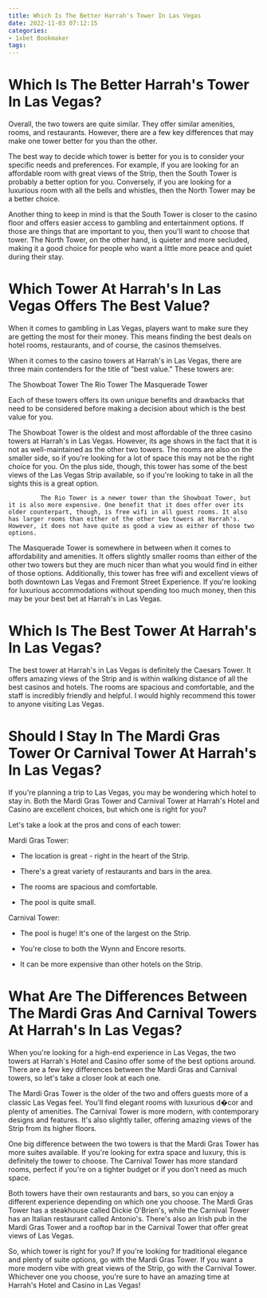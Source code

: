 ```yaml
---
title: Which Is The Better Harrah's Tower In Las Vegas
date: 2022-11-03 07:12:15
categories:
- 1xbet Bookmaker
tags:
---
```



#  Which Is The Better Harrah's Tower In Las Vegas?

Overall, the two towers are quite similar. They offer similar amenities, rooms, and restaurants. However, there are a few key differences that may make one tower better for you than the other.

The best way to decide which tower is better for you is to consider your specific needs and preferences. For example, if you are looking for an affordable room with great views of the Strip, then the South Tower is probably a better option for you. Conversely, if you are looking for a luxurious room with all the bells and whistles, then the North Tower may be a better choice.

Another thing to keep in mind is that the South Tower is closer to the casino floor and offers easier access to gambling and entertainment options. If those are things that are important to you, then you'll want to choose that tower. The North Tower, on the other hand, is quieter and more secluded, making it a good choice for people who want a little more peace and quiet during their stay.

#  Which Tower At Harrah's In Las Vegas Offers The Best Value?

When it comes to gambling in Las Vegas, players want to make sure they are getting the most for their money. This means finding the best deals on hotel rooms, restaurants, and of course, the casinos themselves.

When it comes to the casino towers at Harrah's in Las Vegas, there are three main contenders for the title of "best value." These towers are:

The Showboat Tower
The Rio Tower
The Masquerade Tower

Each of these towers offers its own unique benefits and drawbacks that need to be considered before making a decision about which is the best value for you.

The Showboat Tower is the oldest and most affordable of the three casino towers at Harrah's in Las Vegas. However, its age shows in the fact that it is not as well-maintained as the other two towers. The rooms are also on the smaller side, so if you're looking for a lot of space this may not be the right choice for you. On the plus side, though, this tower has some of the best views of the Las Vegas Strip available, so if you're looking to take in all the sights this is a great option.


             The Rio Tower is a newer tower than the Showboat Tower, but it is also more expensive. One benefit that it does offer over its older counterpart, though, is free wifi in all guest rooms. It also has larger rooms than either of the other two towers at Harrah's. However, it does not have quite as good a view as either of those two options.

   The Masquerade Tower is somewhere in between when it comes to affordability and amenities. It offers slightly smaller rooms than either of the other two towers but they are much nicer than what you would find in either of those options. Additionally, this tower has free wifi and excellent views of both downtown Las Vegas and Fremont Street Experience. If you're looking for luxurious accommodations without spending too much money, then this may be your best bet at Harrah's in Las Vegas.

#  Which Is The Best Tower At Harrah's In Las Vegas?

The best tower at Harrah's in Las Vegas is definitely the Caesars Tower. It offers amazing views of the Strip and is within walking distance of all the best casinos and hotels. The rooms are spacious and comfortable, and the staff is incredibly friendly and helpful. I would highly recommend this tower to anyone visiting Las Vegas.

#  Should I Stay In The Mardi Gras Tower Or Carnival Tower At Harrah's In Las Vegas?

If you're planning a trip to Las Vegas, you may be wondering which hotel to stay in. Both the Mardi Gras Tower and Carnival Tower at Harrah's Hotel and Casino are excellent choices, but which one is right for you?

Let's take a look at the pros and cons of each tower:

Mardi Gras Tower:

+ The location is great - right in the heart of the Strip.

+ There's a great variety of restaurants and bars in the area.

+ The rooms are spacious and comfortable.

- The pool is quite small.

Carnival Tower:

+ The pool is huge! It's one of the largest on the Strip.

+ You're close to both the Wynn and Encore resorts.

- It can be more expensive than other hotels on the Strip.

#  What Are The Differences Between The Mardi Gras And Carnival Towers At Harrah's In Las Vegas?

When you're looking for a high-end experience in Las Vegas, the two towers at Harrah's Hotel and Casino offer some of the best options around. There are a few key differences between the Mardi Gras and Carnival towers, so let's take a closer look at each one.

The Mardi Gras Tower is the older of the two and offers guests more of a classic Las Vegas feel. You'll find elegant rooms with luxurious d�cor and plenty of amenities. The Carnival Tower is more modern, with contemporary designs and features. It's also slightly taller, offering amazing views of the Strip from its higher floors.

One big difference between the two towers is that the Mardi Gras Tower has more suites available. If you're looking for extra space and luxury, this is definitely the tower to choose. The Carnival Tower has more standard rooms, perfect if you're on a tighter budget or if you don't need as much space.

Both towers have their own restaurants and bars, so you can enjoy a different experience depending on which one you choose. The Mardi Gras Tower has a steakhouse called Dickie O'Brien's, while the Carnival Tower has an Italian restaurant called Antonio's. There's also an Irish pub in the Mardi Gras Tower and a rooftop bar in the Carnival Tower that offer great views of Las Vegas.

So, which tower is right for you? If you're looking for traditional elegance and plenty of suite options, go with the Mardi Gras Tower. If you want a more modern vibe with great views of the Strip, go with the Carnival Tower. Whichever one you choose, you're sure to have an amazing time at Harrah's Hotel and Casino in Las Vegas!